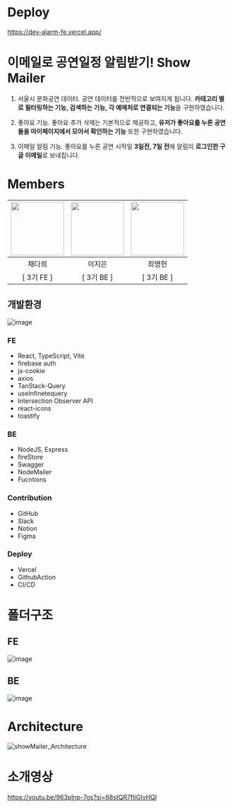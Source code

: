 # Deploy
https://dev-alarm-fe.vercel.app/

# 이메일로 공연일정 알림받기! Show Mailer
1. 서울시 문화공연 데이터. 공연 데이터를 전반적으로 보여지게 됩니다. **카테고리 별로 필터링하는 기능, 검색하는 기능, 각 예매처로 연결되는 기능**을 구현하였습니다.

2. 좋아요 기능. 좋아요 추가 삭제는 기본적으로 제공하고, **유저가 좋아요를 누른 공연들을 마이페이지에서 모아서 확인하는 기능** 또한 구현하였습니다.

3. 이메일 알림 기능. 좋아요를 누른 공연 시작일 **3일전, 7일 전**에 알림이 **로그인한 구글 이메일**로 보내집니다.

# Members
|                           <a href="https://github.com/chae-dahee"><img src="https://github.com/chae-dahee.png" width=120/></a>                           |                          <a href="https://github.com/jieunlee99"><img src="https://github.com/jieunlee99.png" width=120/></a>                           |                       <a href="https://github.com/mooner92"><img src="https://github.com/mooner92.png" width=120 /></a>                           |
|:-----------------------------------------------------------------------------------------------------------:|:-------------------------------------------------------------------------------------------------------:|:-------------------------------------------------------------------------------------------------:|
|채다희|이지은|최명헌|:-----------------------------------------------------------------------------------------------------------:|:-------------------------------------------------------------------------------------------------------:|:-------------------------------------------------------------------------------------------------:|
| [ 3기 FE ] | [ 3기 BE ] | [ 3기 BE ]  |


## 개발환경
![image](https://github.com/user-attachments/assets/03204d39-967d-4048-907f-459045de5fbb)

### FE
- React, TypeScript, Vite
- firebase auth
- js-cookie
- axios
- TanStack-Query
- useInfinetequery
- Intersection Observer API
- react-icons
- toastify

### BE
- NodeJS, Express
- fireStore
- Swagger
- NodeMailer
- Fucntions

### Contribution
- GitHub
- Slack
- Notion
- Figma

### Deploy
- Vercel
- GithubAction
- CI/CD

# 폴더구조
## FE
![image](https://github.com/user-attachments/assets/f67169a7-a6fa-4c3a-9563-b29d8ff6637a)

## BE
![image](https://github.com/user-attachments/assets/b2f39e69-82c6-4182-afea-e7c9e7a550eb)

# Architecture
![showMailer_Architecture](https://github.com/user-attachments/assets/c7369dd1-4a7d-4ffa-bafd-eca2a7f38087)

# 소개영상
https://youtu.be/963pInp-7gs?si=68stQR7fIiGIvHQI

